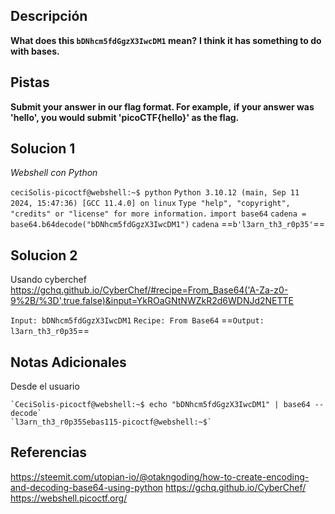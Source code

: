## Descripción
**What does this `bDNhcm5fdGgzX3IwcDM1` mean?**
**I think it has something to do with bases.**
## Pistas
**Submit your answer in our flag format. For example,**
**if your answer was 'hello', you would submit 'picoCTF{hello}' as the flag.**

## Solucion 1

*Webshell con Python*

`ceciSolis-picoctf@webshell:~$ python`
`Python 3.10.12 (main, Sep 11 2024, 15:47:36) [GCC 11.4.0] on linux`
`Type "help", "copyright", "credits" or "license" for more information.`
`import base64`
	`cadena = base64.b64decode("bDNhcm5fdGgzX3IwcDM1")`
	`cadena`
==`b'l3arn_th3_r0p35'`==
## Solucion 2

Usando cyberchef https://gchq.github.io/CyberChef/#recipe=From_Base64('A-Za-z0-9%2B/%3D',true,false)&input=YkROaGNtNWZkR2d6WDNJd2NETTE

`Input: bDNhcm5fdGgzX3IwcDM1`
`Recipe: From Base64`
==`Output: l3arn_th3_r0p35`==
## Notas Adicionales 
Desde el usuario
```
`CeciSolis-picoctf@webshell:~$ echo "bDNhcm5fdGgzX3IwcDM1" | base64 --decode`
`l3arn_th3_r0p35Sebas115-picoctf@webshell:~$`
```
## Referencias 
https://steemit.com/utopian-io/@otakngoding/how-to-create-encoding-and-decoding-base64-using-python
https://gchq.github.io/CyberChef/
https://webshell.picoctf.org/

